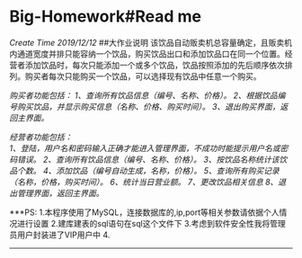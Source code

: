 # Big-Homework#Read me
*Create Time 2019/12/12*
##大作业说明
该饮品自动贩卖机总容量确定，且贩卖机内通道宽度并排只能容纳一个饮品，购买饮品出口和添加饮品口在同一个位置。经营者添加饮品时，每次只能添加一个或多个饮品，饮品按照添加的先后顺序依次排列。购买者每次只能购买一个饮品，可以选择现有饮品中任意一个购买。

*购买者功能包括：
1、查询所有饮品信息（编号、名称、价格）。
2、根据饮品编号购买饮品，并显示购买信息（名称、价格、购买时间）。
3、退出购买界面，返回主界面。*

*经营者功能包括：	
1、登陆，用户名和密码输入正确才能进入管理界面，不成功时能提示用户名或密码错误。
2、查询所有饮品信息（编号、名称、价格）。
3、按饮品名称统计该饮品个数。
4、添加饮品（编号自动生成，名称，价格）。
5、查询所有购买记录（名称，价格，购买时间）。
6、统计当日营业额。
7、更改饮品相关信息
8、退出管理界面，返回主界面。*


***PS:
1.本程序使用了MySQL，连接数据库的,ip,port等相关参数请依据个人情况进行设置
2.建库建表的sql语句在sql这个文件下
3.考虑到软件安全性我将管理员用户封装进了VIP用户中
4.
***
